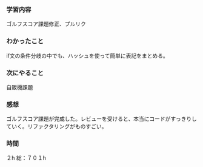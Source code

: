 ### 学習内容
ゴルフスコア課題修正、プルリク
### わかったこと
if文の条件分岐の中でも、ハッシュを使って簡単に表記をまとめる。
### 次にやること
自販機課題
### 感想
ゴルフスコア課題が完成した。レビューを受けると、本当にコードがすっきりしていく。リファクタリングがものすごい。
### 時間
２h
総：７０１h
